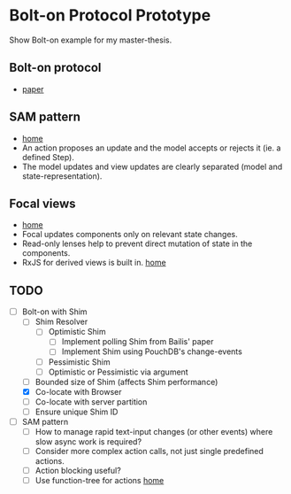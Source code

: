 # Bolt-on Protocol Prototype

Show Bolt-on example for my master-thesis.

## Bolt-on protocol

* [paper](http://www.bailis.org/papers/bolton-sigmod2013.pdf)

## SAM pattern

* [home](http://sam.js.org/)
* An action proposes an update and the model accepts or rejects it (ie. a
  defined Step).
* The model updates and view updates are clearly separated (model and
  state-representation).

## Focal views

* [home](https://github.com/grammarly/focal)
* Focal updates components only on relevant state changes.
* Read-only lenses help to prevent direct mutation of state in the components.
* RxJS for derived views is built in. [home](https://github.com/ReactiveX/rxjs)

## TODO

* [ ] Bolt-on with Shim
  * [ ] Shim Resolver
    * [ ] Optimistic Shim
      * [ ] Implement polling Shim from Bailis' paper
      * [ ] Implement Shim using PouchDB's change-events
    * [ ] Pessimistic Shim
    * [ ] Optimistic or Pessimistic via argument
  * [ ] Bounded size of Shim (affects Shim performance)
  * [x] Co-locate with Browser
  * [ ] Co-locate with server partition
  * [ ] Ensure unique Shim ID
* [ ] SAM pattern
  * [ ] How to manage rapid text-input changes (or other events) where slow async
        work is required?
  * [ ] Consider more complex action calls, not just single predefined actions.
  * [ ] Action blocking useful?
  * [ ] Use function-tree for actions
        [home](https://github.com/cerebral/cerebral/tree/next/packages/node_modules/function-tree)
